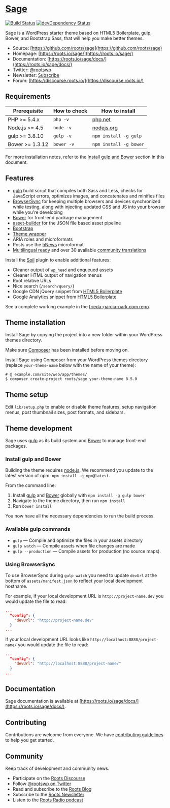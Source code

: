 # [Sage](https://roots.io/sage/)
[![Build Status](https://travis-ci.org/roots/sage.svg)](https://travis-ci.org/roots/sage)
[![devDependency Status](https://david-dm.org/roots/sage/dev-status.svg)](https://david-dm.org/roots/sage#info=devDependencies)

Sage is a WordPress starter theme based on HTML5 Boilerplate, gulp, Bower, and Bootstrap Sass, that will help you make better themes.

* Source: [https://github.com/roots/sage](https://github.com/roots/sage)
* Homepage: [https://roots.io/sage/](https://roots.io/sage/)
* Documentation: [https://roots.io/sage/docs/](https://roots.io/sage/docs/)
* Twitter: [@rootswp](https://twitter.com/rootswp)
* Newsletter: [Subscribe](http://roots.io/subscribe/)
* Forum: [https://discourse.roots.io/](https://discourse.roots.io/)

## Requirements

| Prerequisite    | How to check | How to install
| --------------- | ------------ | ------------- |
| PHP >= 5.4.x    | `php -v`     | [php.net](http://php.net/manual/en/install.php) |
| Node.js >= 4.5  | `node -v`    | [nodejs.org](http://nodejs.org/) |
| gulp >= 3.8.10  | `gulp -v`    | `npm install -g gulp` |
| Bower >= 1.3.12 | `bower -v`   | `npm install -g bower` |

For more installation notes, refer to the [Install gulp and Bower](#install-gulp-and-bower) section in this document.

## Features

* [gulp](http://gulpjs.com/) build script that compiles both Sass and Less, checks for JavaScript errors, optimizes images, and concatenates and minifies files
* [BrowserSync](http://www.browsersync.io/) for keeping multiple browsers and devices synchronized while testing, along with injecting updated CSS and JS into your browser while you're developing
* [Bower](http://bower.io/) for front-end package management
* [asset-builder](https://github.com/austinpray/asset-builder) for the JSON file based asset pipeline
* [Bootstrap](http://getbootstrap.com/)
* [Theme wrapper](https://roots.io/sage/docs/theme-wrapper/)
* ARIA roles and microformats
* Posts use the [hNews](http://microformats.org/wiki/hnews) microformat
* [Multilingual ready](https://roots.io/wpml/) and over 30 available [community translations](https://github.com/roots/sage-translations)

Install the [Soil](https://github.com/roots/soil) plugin to enable additional features:

* Cleaner output of `wp_head` and enqueued assets
* Cleaner HTML output of navigation menus
* Root relative URLs
* Nice search (`/search/query/`)
* Google CDN jQuery snippet from [HTML5 Boilerplate](http://html5boilerplate.com/)
* Google Analytics snippet from [HTML5 Boilerplate](http://html5boilerplate.com/)

See a complete working example in the [frieda-garcia-park.com repo](https://github.com/roots/frieda-garcia-park.com).

## Theme installation

Install Sage by copying the project into a new folder within your WordPress themes directory.

Make sure [Composer](https://getcomposer.org/download/) has been installed before moving on.

Install Sage using Composer from your WordPress themes directory (replace `your-theme-name` below with the name of your theme):

```shell
# @ example.com/site/web/app/themes/
$ composer create-project roots/sage your-theme-name 8.5.0
```

## Theme setup

Edit `lib/setup.php` to enable or disable theme features, setup navigation menus, post thumbnail sizes, post formats, and sidebars.

## Theme development

Sage uses [gulp](http://gulpjs.com/) as its build system and [Bower](http://bower.io/) to manage front-end packages.

### Install gulp and Bower

Building the theme requires [node.js](http://nodejs.org/download/). We recommend you update to the latest version of npm: `npm install -g npm@latest`.

From the command line:

1. Install [gulp](http://gulpjs.com) and [Bower](http://bower.io/) globally with `npm install -g gulp bower`
2. Navigate to the theme directory, then run `npm install`
3. Run `bower install`

You now have all the necessary dependencies to run the build process.

### Available gulp commands

* `gulp` — Compile and optimize the files in your assets directory
* `gulp watch` — Compile assets when file changes are made
* `gulp --production` — Compile assets for production (no source maps).

### Using BrowserSync

To use BrowserSync during `gulp watch` you need to update `devUrl` at the bottom of `assets/manifest.json` to reflect your local development hostname.

For example, if your local development URL is `http://project-name.dev` you would update the file to read:
```json
...
  "config": {
    "devUrl": "http://project-name.dev"
  }
...
```
If your local development URL looks like `http://localhost:8888/project-name/` you would update the file to read:
```json
...
  "config": {
    "devUrl": "http://localhost:8888/project-name/"
  }
...
```

## Documentation

Sage documentation is available at [https://roots.io/sage/docs/](https://roots.io/sage/docs/).

## Contributing

Contributions are welcome from everyone. We have [contributing guidelines](https://github.com/roots/guidelines/blob/master/CONTRIBUTING.md) to help you get started.

## Community

Keep track of development and community news.

* Participate on the [Roots Discourse](https://discourse.roots.io/)
* Follow [@rootswp on Twitter](https://twitter.com/rootswp)
* Read and subscribe to the [Roots Blog](https://roots.io/blog/)
* Subscribe to the [Roots Newsletter](https://roots.io/subscribe/)
* Listen to the [Roots Radio podcast](https://roots.io/podcast/)
